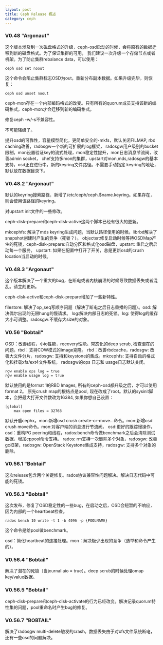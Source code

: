 ```yaml
---
layout: post
title: Ceph Release 概述
category: ceph
---
```



### V0.48 "Argonaut"
这个版本涉及到一次磁盘格式的升级，ceph-osd启动的时候，会将原有的数据迁移到新的磁盘格式。为了保证集群的可用，
我们建议一次升级一个存储节点或者机架。为了防止集群rebalance data，可以使用：
```
ceph osd set noout
```
这个命令会阻止集群标志OSD为out，重新分布副本数据。如果升级完毕，则恢复：
```
ceph osd unset noout
```

ceph-mon存在一个内部编码格式的改变。只有所有的quorum成员支持该新的编码格式，ceph-mon才会迁移到新的编码格式。

修复ceph -w/-s不兼容性。

不可能降级了。

提升osd的可靠性，容量模型简化，更简单安全的-mkfs，默认关闭FILMAP, rbd caching改善，radosgw一个新的可扩展的log框架，
radosgw用户级别的bucket限制，mon设置验证key的流式处理，mon稳定性提升，mon日志消息节流阀，改善admin socket，
chef支持多mon的集群，upstart对mon,mds,radosgw的基本支持，osd正在进行中。新的keyring文件路径。不需要手动指定
keyring的地址，默认放在数据目录下。


### V0.48.2 "Argonaut"
默认的keyring搜索路径，新增了/etc/ceph/ceph.$name.keyring。如果存在，则会使用该路径的keyring。

对upstart init文件的一些修改。

ceph-disk-prepare和ceph-disk-active这两个脚本已经有很大的更新。

mkcephfs: 解决了mds keyring生成问题，当默认路径使用的时候。librbd解决了snapshot创建时产生的竞争（死锁？）。
objecter:修复启动时候等待OSDMap产生的死锁，ceph-disk-prepare:自动分区和格式化osd磁盘，upstart: 重启之后启动每一个服务，
upstart: 如果在配置中打开了开关，总是更新osd的crush location当启动的时候。

### V0.48.3 "Argonaut"
这个版本解决了一个重大的bug，在断电或者内核崩溃的时候导致数据丢失或者混乱。请立刻更新。

ceph-disk-active和ceph-disk-prepare增加了一些新特性。

filestore:  解决了op_seq写顺序问题（解决了断电之后日志重播的问题）。osd: 解决偶尔出现的无限hung的慢请求。
log:解决内部日志的死锁。log: 使得log的缓存大小可调整。radosgw:不缓存大size的对象。

### V0.56 "Bobtail"
OSD：改善线程，小io性能，recovery性能。常态化的deep scrub, 检查潜在的问题。rbd：支持COW模式的image克隆。
rbd：改善rbdcache，radosgw: 改善大文件分片，radosgw: 支持和keystone的集成。mkcephfs: 支持自动的格式化和挂载xfs/ext4文件系统。
radosgw的ops 日志和 usage日志默认关闭。
```
rgw enable ops log = true
rgw enable usage log = true
```
默认使用的是format 1的RBD Images, 所有的ceph-osd都升级之后，才可以使用format 2。
原先crush map的根结点是pool, 现在改成了root。默认的sysinit脚本，会把最大打开文件数改为16384, 如果你想自己设置：
```
[global]
    max open files = 32768
```
默认开启cephx。mon:新增osd crush create-or-move...命令。mon:新增osd crush move命令。mon:对客户端的消息进行节流阀。
osd:更好的跟踪慢操作，osd：重构PG peering和线程，rados:bench命令做benchmark之后会清除测试数据，增加cppool命令支持。
rados: rm支持一次删除多个对象，radosgw: 改善gc框架，radosgw: OpenStack Keystone集成支持，radosgw: 支持多个对象的删除，

### V0.56.1 "Bobtail"
这次release包含两个关键修复。rados协议兼容性问题解决。解决日志代码中可能的死锁。

### V0.56.3 "Bobtail"
这次发布，修复了OSD稳定性的一些bug，在启动之后，OSD会短暂的不响应，因为内部的一个heartbeat检查。
```
rados bench 10 write -t 1 -b 4096 -p {POOLNAME}
```
这个命令是给pool做benchmark。

osd：简化heartbeat的连接处理。mon：解决极少出现的竞争（选举和命令产生的）。

### V0.56.4 "Bobtail"
解决了潜在的死锁（当journal aio = true）。deep scrub的时候处理omap key/value数据。

### V0.56.5 "Bobtail"
ceph-disk-prepare和ceph-disk-activate的行为已经改变。解决记录quorum特性集的问题，pool重命名时产生bug的修复。

### V0.56.7 “BOBTAIL”
解决了radosgw multi-delete触发的crash，数据丢失由于对xfs文件系统断电，还有一些osd的问题解决。




